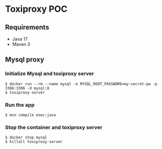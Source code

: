 # Toxiproxy POC

## Requirements
- Java 17
- Maven 3

## Mysql proxy

### Initialize Mysql and toxiproxy server
```
$ docker run --rm --name mysql -e MYSQL_ROOT_PASSWORD=my-secret-pw -p 3306:3306 -d mysql:8
$ toxiproxy-server
```
### Run the app
```
$ mvn compile exec:java
```

### Stop the container and toxiproxy server
```
$ docker stop mysql
$ killall toxiproxy-server
```
